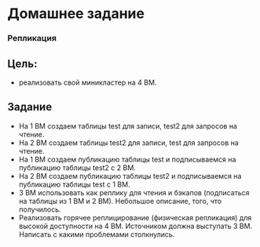 # Домашнее задание

### Репликация

## Цель: 
- реализовать свой миникластер на 4 ВМ.

## Задание
- На 1 ВМ создаем таблицы test для записи, test2 для запросов на чтение. 
- На 2 ВМ создаем таблицы test2 для записи, test для запросов на чтение.
- На 1 ВМ создаем публикацию таблицы test и подписываемся на публикацию таблицы test2 с 2 ВМ. 
- На 2 ВМ создаем публикацию таблицы test2 и подписываемся на публикацию таблицы test с 1 ВМ. 
- 3 ВМ использовать как реплику для чтения и бэкапов (подписаться на таблицы из 1 ВМ и 2 ВМ). Небольшое описание, того, что получилось.
- Реализовать горячее реплицирование (физическая репликация) для высокой доступности на 4 ВМ. Источником должна выступать 3 ВМ. Написать с какими проблемами столкнулись.